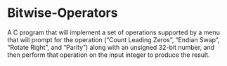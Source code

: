 # Bitwise-Operators
A C program that will implement a set of operations supported by a menu that will prompt for the operation (“Count Leading Zeros”, “Endian Swap”, “Rotate Right”, and “Parity”) along with an unsigned 32-bit number, and then perform that operation on the input integer to produce the result. 
